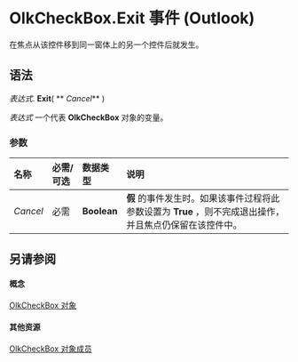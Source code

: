 
# OlkCheckBox.Exit 事件 (Outlook)

在焦点从该控件移到同一窗体上的另一个控件后就发生。


## 语法

 _表达式_. **Exit**( ** _Cancel_** )

 _表达式_ 一个代表 **OlkCheckBox** 对象的变量。


### 参数



|**名称**|**必需/可选**|**数据类型**|**说明**|
|:-----|:-----|:-----|:-----|
| _Cancel_|必需|**Boolean**|**假** 的事件发生时。如果该事件过程将此参数设置为 **True** ，则不完成退出操作，并且焦点仍保留在该控件中。|

## 另请参阅


#### 概念


[OlkCheckBox 对象](79460205-a604-7011-a9b3-14e651807f09.md)
#### 其他资源


[OlkCheckBox 对象成员](acf62b06-215d-6b2b-57b0-ccbfd0c92aed.md)